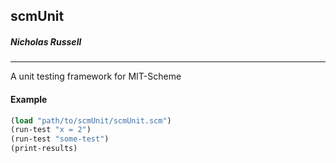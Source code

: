 ## scmUnit
##### Nicholas Russell
-----

A unit testing framework for MIT-Scheme

#### Example

```lisp
(load "path/to/scmUnit/scmUnit.scm")
(run-test "x = 2")
(run-test "some-test")
(print-results)
```
